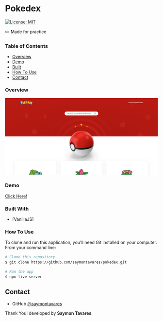 # Pokedex
[![License: MIT](https://img.shields.io/badge/License-MIT-yellow.svg)](https://opensource.org/licenses/MIT)

✏️ Made for practice

### Table of Contents

- [Overview](#overview)
- [Demo](#demo)
- [Built](#built-with)
- [How To Use](#how-to-use)
- [Contact](#contact)

### Overview
![screenshot](public/images/Overview.png)

### Demo
[Click Here!](https://saymontavares.github.io/pokedex/)

### Built With
- [VanillaJS]

### How To Use
To clone and run this application, you'll need Git installed on your computer. From your command line:
```bash
# Clone this repository
$ git clone https://github.com/saymontavares/pokedex.git
```
```bash
# Run the app
$ npx live-server
```

## Contact

- GitHub [@saymontavares](https://github.com/saymontavares)

Thank You! developed by **Saymon Tavares**.

